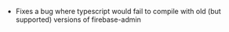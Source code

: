 - Fixes a bug where typescript would fail to compile with old (but supported) versions of firebase-admin
